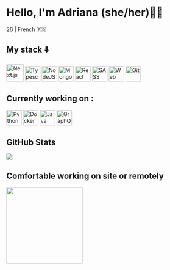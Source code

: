# Hello, I'm Adriana (she/her)👋🏼

26 | French 🇫🇷

## My stack ⬇️

<p align="left">
    <img src="https://res.cloudinary.com/dsbxyd6o2/image/upload/v1667387459/nextjs-boilerplate-logo_uz1rlg.png" alt="Next.js" height="45"/>
    <img src="https://res.cloudinary.com/dsbxyd6o2/image/upload/v1664305155/ts_logo_o1wbbf.png" alt="Typescript" height="40"/>
    <img src="https://res.cloudinary.com/dsbxyd6o2/image/upload/v1660244283/NodeJS_l1hgv3.png" alt="NodeJS" height="40">
    <img src="https://res.cloudinary.com/dsbxyd6o2/image/upload/v1660244752/mongodb_llincu.svg" alt="MongoDB" height="40">
    <img src="https://res.cloudinary.com/dsbxyd6o2/image/upload/v1660244334/React-icon.svg_m2shuj.png" alt="React" height="40">
    <img src="https://res.cloudinary.com/dsbxyd6o2/image/upload/v1660246961/sass_grsuqp.png" alt="SASS" height="40"/>
    <img src="https://res.cloudinary.com/dsbxyd6o2/image/upload/v1660247637/Accessibility-Logo-removebg-preview_m7dnhk.png" alt="Web   
 accessibility" height="40"/>
    <img src="https://res.cloudinary.com/dsbxyd6o2/image/upload/v1701539028/1200px-Git_icon.svg_gzolev.png" alt="Git" height="40"/>

</p>

## Currently working on :

<p align="left">
    <img src="https://res.cloudinary.com/dsbxyd6o2/image/upload/v1701538807/640px-Python-logo-notext.svg_u2ox72.png" alt="Python" height="40"/>
    <img src="https://res.cloudinary.com/dsbxyd6o2/image/upload/v1701538844/docker_official_logo_icon_169250_efevhc.png" alt="Docker" height="40"/>
    <img src="https://res.cloudinary.com/dsbxyd6o2/image/upload/v1701538915/58480979cef1014c0b5e4901_t7w8yl.png" alt="Java" height="40"/>
    <img src="https://res.cloudinary.com/dsbxyd6o2/image/upload/v1701538954/2048px-GraphQL_Logo.svg_qijpdi.png" alt="GraphQL" height="40"/>
</p>

## GitHub Stats

<img src="https://github-readme-stats.vercel.app/api/top-langs/?username=amolinalopez&layout=compact&theme=omni"/>

## Comfortable working on site or remotely

<img width="200px" src="https://res.cloudinary.com/dsbxyd6o2/image/upload/v1667387745/Capture_d_e%CC%81cran_2022-11-02_a%CC%80_11.31.17_k7yhu0-removebg-preview_odwj4k.png"/>
